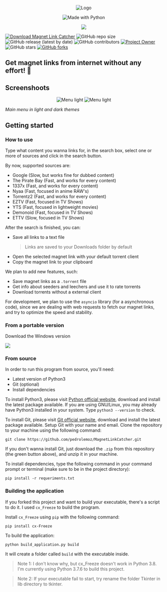 
<p align="center">
  <img src="https://github.com/pedrolemoz/MagnetLinkCatcher/raw/master/assets/logo_256x256.png" alt="Logo"/>

<p align="center">
  <img src="http://ForTheBadge.com/images/badges/made-with-python.svg" alt="Made with Python"/>

<p align="center">
  <a align="center"href="https://sourceforge.net/projects/magnetlinkcatcher/files/latest/download"><img src="https://a.fsdn.com/con/app/sf-download-button"><a/>

[![Download Magnet Link Catcher](https://img.shields.io/sourceforge/dt/magnetlinkcatcher.svg)](https://sourceforge.net/projects/magnetlinkcatcher/files/latest/download)
![GitHub repo size](https://img.shields.io/github/repo-size/pedrolemoz/MagnetLinkCatcher?color=red)
![GitHub release (latest by date)](https://img.shields.io/github/v/release/pedrolemoz/MagnetLinkCatcher)
![GitHub contributors](https://img.shields.io/github/contributors/pedrolemoz/MagnetLinkCatcher?color=magenta)
[![Project Owner](https://img.shields.io/badge/owner-Pedro%20Lemos-orange)](https://github.com/pedrolemoz/)
![GitHub stars](https://img.shields.io/github/stars/pedrolemoz/MagnetLinkCatcher?style=social)
[![GitHub forks](https://img.shields.io/github/forks/pedrolemoz/MagnetLinkCatcher?style=social)](https://github.com/pedrolemoz/MagnetLinkCatcher/fork)

## Get magnet links from internet without any effort! 🧲

## Screenshoots

<p align="center">
  <img src="https://github.com/pedrolemoz/MagnetLinkCatcher/raw/master/assets/screenshot_main_menu_light.png" alt="Menu light"/>
  <img src="https://github.com/pedrolemoz/MagnetLinkCatcher/raw/master/assets/screenshot_main_menu_dark.png" alt="Menu light"/>
  
*Main menu in light and dark themes*

## Getting started

### How to use

Type what content you wanna links for, in the search box, select one or more of sources and click in the search button.

By now, supported sources are:

* Google (Slow, but works fine for dubbed content)
* The Pirate Bay (Fast, and works for every content)
* 1337x (Fast, and works for every content)
* Nyaa (Fast, focused in anime RAW's)
* Torrentz2 (Fast, and works for every content)
* EZTV (Fast, focused in TV Shows)
* YTS (Fast, focused in lightweight movies)
* Demonoid (Fast, focused in TV Shows)
* ETTV (Slow, focused in TV Shows)

After the search is finished, you can:

* Save all links to a text file
  > Links are saved to your Downloads folder by default
* Open the selected magnet link with your default torrent client
* Copy the magnet link to your clipboard

We plan to add new features, such:

* Save magnet links as a ```.torrent``` file
* Get info about seeders and leechers and use it to rate torrents
* Download torrents without a external client

For development, we plan to use the ```asyncio``` library (for a asynchronous code), since we are dealing with web requests to fetch our magnet links, and try to optimize the speed and stability.

### From a portable version

Download the Windows version

<a href="https://sourceforge.net/projects/magnetlinkcatcher/files/latest/download"><img src="https://a.fsdn.com/con/app/sf-download-button"></a>

### From source

In order to run this program from source, you'll need:

* Latest version of Python3
* Git (optional)
* Install dependencies

To install Python3, please visit [Python official website](https://www.python.org/downloads/), download and install the latest package available. If you are using GNU/Linux, you may already have Python3 installed in your system. Type ```python3 --version``` to check.

To install Git, please visit [Git official website](https://git-scm.com/downloads), download and install the latest package available. Setup Git with your name and email. Clone the repository to your machine using the following command:

``` 
git clone https://github.com/pedrolemoz/MagnetLinkCatcher.git
```

If you don't wanna install Git, just download the ```.zip``` from this repository (the green button above), and unzip it in your machine.

To install dependencies, type the following command in your command prompt or terminal (make sure to be in the project directory):

```
pip install -r requeriments.txt
```

### Building the application

If you forked this project and want to build your executable, there's a script to do it. I used ```cx_Freeze``` to build the program.

Install ```cx_Freeze``` using ```pip``` with the following command:

```
pip install cx-Freeze
```

To build the application:

```
python build_application.py build
```

It will create a folder called ```build``` with the executable inside.

> Note 1: I don't know why, but cx_Freeze doesn't work in Python 3.8. I'm currently using Python 3.7.6 to build this project.

> Note 2: If your executable fail to start, try rename the folder Tkinter in lib directory to tkinter.
